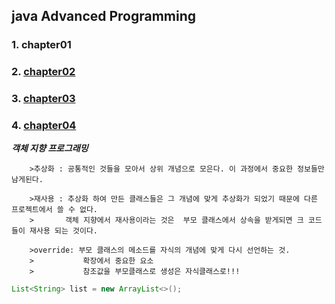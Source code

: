 ## java Advanced Programming

### 1. chapter01

### 2. [chapter02](https://github.com/OJUDAM/java-study-maven/tree/master/chapter02/src/main/java/kr/ac/gachon)

### 3. [chapter03](https://github.com/OJUDAM/java-study-maven/tree/master/chapter03/src/main/java/com/bit2020)

### 4. [chapter04](https://github.com/OJUDAM/java-study-maven/tree/master/chapter04/src/main/java/com/bit2020/chapter04)

___객체 지향 프로그래밍___

```text
	>추상화 : 공통적인 것들을 모아서 상위 개념으로 모은다. 이 과정에서 중요한 정보들만 남게된다.
	
	>재사용 : 추상화 하여 만든 클래스들은 그 개념에 맞게 추상화가 되었기 때문에 다른 프로젝트에서 쓸 수 없다.
	>		객체 지향에서 재사용이라는 것은  부모 클래스에서 상속을 받게되면 크 코드들이 재사용 되는 것이다.
	
	>override: 부모 클래스의 메소드를 자식의 개념에 맞게 다시 선언하는 것.
	>  			확장에서 중요한 요소
	>			참조값을 부모클래스로 생성은 자식클래스로!!!
```

```java
List<String> list = new ArrayList<>();
```
